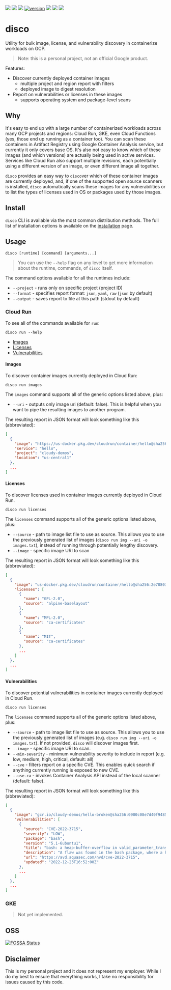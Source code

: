 [![](https://github.com/mchmarny/disco/actions/workflows/on-push.yaml/badge.svg?branch=main)](https://github.com/mchmarny/disco/actions/workflows/on-push.yaml)
[![](https://github.com/mchmarny/disco/actions/workflows/on-tag.yaml/badge.svg)](https://github.com/mchmarny/disco/actions/workflows/on-tag.yaml)
[![](https://codecov.io/gh/mchmarny/disco/branch/main/graph/badge.svg?token=9HLYDZZADN)](https://codecov.io/gh/mchmarny/disco)
[![version](https://img.shields.io/github/release/mchmarny/disco.svg?label=version)](https://github.com/mchmarny/disco/releases/latest)
[![](https://img.shields.io/github/go-mod/go-version/mchmarny/disco.svg?label=go)](https://github.com/mchmarny/disco)
[![](https://goreportcard.com/badge/github.com/mchmarny/disco)](https://goreportcard.com/report/github.com/mchmarny/disco)
[![](https://img.shields.io/badge/License-Apache%202.0-blue.svg?label=license)](https://github.com/mchmarny/disco/blob/main/LICENSE)

# disco 

Utility for bulk image, license, and vulnerability discovery in containerize workloads on GCP.

> Note: this is a personal project, not an official Google product.

Features:

* Discover currently deployed container images
  * multiple project and region report with filters
  * deployed image to digest resolution
* Report on vulnerabilities or licenses in these images
  * supports operating system and package-level scans

## Why

It's easy to end up with a large number of containerized workloads across many GCP projects and regions: Cloud Run, GKE, even Cloud Functions (yes, those end up running as a container too). You can scan these containers in Artifact Registry using Google Container Analysis service, but currently it only covers base OS. It's also not easy to know which of these images (and which versions) are actually being used in active services. Services like Cloud Run also support multiple revisions, each potentially using a different version of an image, or even different image all together.

`disco` provides an easy way to `disco`ver which of these container images are currently deployed, and, if one of the supported open source scanners is installed, `disco` automatically scans these images for any vulnerabilities or to list the types of licenses used in OS or packages used by those images. 

## Install

`disco` CLI is available via the most common distribution methods. The full list of installation options is available on the [installation](INSTALL.md) page.

## Usage

```shell
disco [runtime] [command] [arguments...]
```

> You can use the `--help` flag on any level to get more information about the runtime, commands, of `disco` itself.

The command options available for all the runtimes include:

* `--project` - runs only on specific project (project ID)
* `--format`  - specifies report format: `json`, `yaml`, `raw` (`json` by default)
* `--output`  - saves report to file at this path (stdout by default) 

### Cloud Run 

To see all of the commands available for `run`:

```shell
disco run --help
```

* [Images](#images)
* [Licenses](#licenses)
* [Vulnerabilities](#vulnerabilities)

#### Images

To discover container images currently deployed in Cloud Run:

```shell
disco run images
```

The `images` command supports all of the generic options listed above, plus: 

* `--uri` - outputs only image uri (default: false). This is helpful when you want to pipe the resulting images to another program.

The resulting report in JSON format will look something like this (abbreviated):

```json
[
  {
    "image": "https://us-docker.pkg.dev/cloudrun/container/hello@sha256:2e70803dbc92a7bffcee3af54b5d264b23a6096f304f00d63b7d1e177e40986c",
    "service": "hello",
    "project": "cloudy-demos",
    "location": "us-central1"
  },
  ...
]
```

#### Licenses

To discover licenses used in container images currently deployed in Cloud Run.

```shell
disco run licenses
```

The `licenses` command supports all of the generic options listed above, plus: 

* `--source` - path to image list file to use as source. This allows you to use the previously generated list of images (`disco run img --uri -o images.txt`), instead of running through potentially lengthy discovery. 
* `--image` - specific image URI to scan

The resulting report in JSON format will look something like this (abbreviated):

```json
[
  {
    "image": "us-docker.pkg.dev/cloudrun/container/hello@sha256:2e70803dbc92a7bffcee3af54b5d264b23a6096f304f00d63b7d1e177e40986c",
    "licenses": [
      {
        "name": "GPL-2.0",
        "source": "alpine-baselayout"
      },
      {
        "name": "MPL-2.0",
        "source": "ca-certificates"
      },
      {
        "name": "MIT",
        "source": "ca-certificates"
      },
      ...
    ]
  },
  ...
]
```

#### Vulnerabilities

To discover potential vulnerabilities in container images currently deployed in Cloud Run.

```shell
disco run licenses
```

The `licenses` command supports all of the generic options listed above, plus: 

* `--source` - path to image list file to use as source. This allows you to use the previously generated list of images (e.g. `disco run img --uri -o images.txt`). If not provided, `disco` will discover images first. 
* `--image` - specific image URI to scan.
* `--min-severity` - minimum vulnerability severity to include in report (e.g. low, medium, high, critical, default: all)
* `--cve` - filters report on a specific CVE. This enables quick search if anything currently running is exposed to new CVE.
* `--use-ca`  - invokes Container Analysis API instead of the local scanner (default: false). 

The resulting report in JSON format will look something like this (abbreviated):

```json
[
  {
    "image": "gcr.io/cloudy-demos/hello-broken@sha256:0900c08e7d40f9485c8497c035de07391ba3c274a1035f504f8602531b2314e6",
    "vulnerabilities": [
      {
        "source": "CVE-2022-3715",
        "severity": "LOW",
        "package": "bash",
        "version": "5.1-6ubuntu1",
        "title": "bash: a heap-buffer-overflow in valid_parameter_transform",
        "description": "A flaw was found in the bash package, where a heap-buffer overflow can occur in valid_parameter_transform. This issue may lead to memory problems.",
        "url": "https://avd.aquasec.com/nvd/cve-2022-3715",
        "updated": "2022-12-23T16:52:00Z"
      },
      ...
    ]
  },
  ...
]
```

### GKE

> Not yet implemented.


## OSS

[![FOSSA Status](https://app.fossa.com/api/projects/git%2Bgithub.com%2Fmchmarny%2Fdisco.svg?type=large)](https://app.fossa.com/projects/git%2Bgithub.com%2Fmchmarny%2Fdisco?ref=badge_large)


## Disclaimer

This is my personal project and it does not represent my employer. While I do my best to ensure that everything works, I take no responsibility for issues caused by this code.
